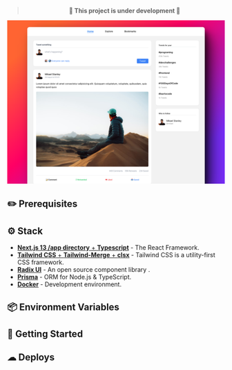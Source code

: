 <div align="center">

> **🚧 This project is under development 🚧**

</div>
<img src="project.png" alt="Screenshot" />

## ✏️ Prerequisites

## ⚙️ Stack

- [**Next.js 13 /app directory** + **Typescript**](https://nextjs.org/) - The React Framework.
- [**Tailwind CSS** + **Tailwind-Merge** + **clsx**](https://tailwindcss.com/) - Tailwind CSS is a utility-first CSS framework.
- [**Radix UI**](https://www.radix-ui.com/primitives) - An open source component library .
- [**Prisma**](https://www.prisma.io/) - ORM for Node.js & TypeScript.
- [**Docker**](https://www.docker.com/) - Development environment.

## 📦 Environment Variables

## 🚀 Getting Started

## ☁ Deploys
